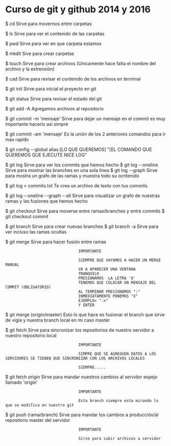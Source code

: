 # Curso de git y github 2014 y 2016

$ cd 				                    Sirve para movernos entre carpetas

$ ls														Sirve para ver el contenido de las carpetas

$ pwd														Sirve para ver en que carpeta estamos

$ mkdit 												Sive para crear carpetas 

$ touch 												Sirve para crear archivos (Unicamente hace falta el nombre del archivo y la extrensión)

$ cad        										Sirve para revisar el contenido de los archivos en terminal

$ git init											Sirve para inicial el proyecto en git

$ git status										Sirve para revisar el estado del git

$ git add -A 										Agregamos archivos al repositorio

$ git commit -m 'mensaje'				Sirve para dejar un mensaje en el commit es muy importante hacerlo así simpre

$ git commit -am 'mensaje'			Es la unión de los 2 anteriores comandos para ir mas rapido

$ git config --global alias.[LO QUE QUEREMOS] "[EL COMANDO QUE QUEREMOS QUE EJECUTE NICE LOG" 

$ git log 											Sirve para ver los commits que hemos hecho
$ git log --oneline							Sirve para mostrar las branches en una sola linea
$ git log --graph								Sirve para mostra un grafo de las ramas y muestra todo su ocntenido

$ git log > commits.txt					Te crea un archivo de texto con tus commits.

$ git log --oneline --graph --all	Sirve para visualizar un grafo de nuestras ramas y las fusiones que hemos hecho

$ git checkout 									Sirve para moverse entre ramas/branches y entre commits 
$ git checkout commit

$ git branch 										Sirve para crear nuevas branches
$ git branch -a									Sirve para ver incluso las ramas ocultas 

$ git merge 										Sirve para hacer fusión entre ramas
						
									IMPORTANTE  		
									
									SIEMPRE QUE VAYAMOS A HACER UN MERGE MANUAL 
									VA A APARECER UNA VENTANA 
									TRANQUILO
									PRESIONAMOS  LA LETRA 'O'  
									TENEMOS QUE COLOCAR UN MENSAJE DEL COMMIT (OBLIGATORIO)
									AL TERMINAR PRESIONAMOS ":"
									INMEDIATAMENTE PONEMOS "X"
									EJEMPLO= ":x"
									Y ENTER

$ git merge (origin/master) 		Esto lo que hace es fusionar el branch que sirve de vigia y nuestra branch local en mi caso 
																master	

$ git fetch											Sirve para sincronizar los repositorios de nuestro servidor a nuestro repositorio local
				
									IMPORTANTE 			
									
									SIMPRE QUE SE AGREGUEN DATOS A LOS SERVIDORES SE TIENEN QUE SINCRONIZAR CON LOS ARCHIVOS LOCALES 
									
									SIEMPRE.....

$ git fetch origin							Sirve para mandar nuestros cambios al servidor espejo llamado 'origin'
				
									IMPORTANTE 			
									
									Esta branch siempre esta mirando lo que se modifica en nuestro git 

$ git push (rama/branch)				Sirve para mandar los cambios a producción/al repositorio master del servidor
									
									IMPORTANTE 
									
									Sirve para subir archivos a servidor
